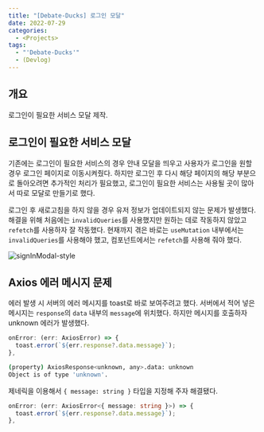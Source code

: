 ```yaml
---
title: "[Debate-Ducks] 로그인 모달"
date: 2022-07-29
categories:
  - <Projects>
tags:
  - "'Debate-Ducks'"
  - (Devlog)
---
```


## 개요

로그인이 필요한 서비스 모달 제작.

## 로그인이 필요한 서비스 모달

기존에는 로그인이 필요한 서비스의 경우 안내 모달을 띄우고 사용자가 로그인을 원할 경우 로그인 페이지로 이동시켜줬다. 하지만 로그인 후 다시 해당 페이지의 해당 부분으로 돌아오려면 추가적인 처리가 필요했고, 로그인이 필요한 서비스는 사용될 곳이 많아서 따로 모달로 만들기로 했다.

로그인 후 새로고침을 하지 않을 경우 유저 정보가 업데이트되지 않는 문제가 발생했다. 해결을 위해 처음에는 `invalidQueries`를 사용했지만 원하는 데로 작동하지 않았고 `refetch`를 사용하자 잘 작동했다. 현재까지 겪은 바로는 `useMutation` 내부에서는 `invalidQueries`를 사용해야 했고, 컴포넌트에서는 `refetch`를 사용해 줘야 했다.

![signInModal-style](https://user-images.githubusercontent.com/84524514/181734868-fdaf5e95-1e46-4914-b476-83ebd81787f2.gif)

## Axios 에러 메시지 문제

에러 발생 시 서버의 에러 메시지를 toast로 바로 보여주려고 했다. 서버에서 적어 넣은 메시지는 `response`의 `data` 내부의 `message`에 위치했다. 하지만 메시지를 호출하자 unknown 에러가 발생했다.

```ts
onError: (err: AxiosError) => {
  toast.error(`${err.response?.data.message}`);
},
```

```bash
(property) AxiosResponse<unknown, any>.data: unknown
Object is of type 'unknown'.
```

제네릭을 이용해서 `{ message: string }` 타입을 지정해 주자 해결됐다.

```ts
onError: (err: AxiosError<{ message: string }>) => {
  toast.error(`${err.response?.data.message}`);
},
```
